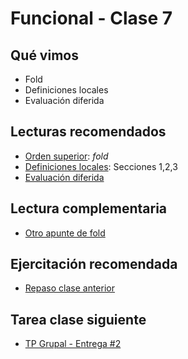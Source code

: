 # Funcional - Clase 7

## Qué vimos

* Fold
* Definiciones locales
* Evaluación diferida

## Lecturas recomendados
* [Orden superior](https://docs.google.com/document/d/1Rzsp5A46R_WdC-NJ6_SKrUrtZ6LmR5A52BazE9XPLIc): _fold_
* [Definiciones locales](https://docs.google.com/document/d/1LKVaZHuJqxf2FcOK17vZjxq0CTT4sohqSsfhWmhQ6ks): Secciones 1,2,3
* [Evaluación diferida](https://docs.google.com/document/d/1JOlRcFZ7Ehm9gx_wH77MkhvObcyKS7Wqo4Sm8joMJBM/edit#heading=h.t4n5o8teoj0i)

## Lectura complementaria
* [Otro apunte de fold](https://docs.google.com/document/d/1jSrU7lVMan4nbHBETGqvO5VpqJI0KXVWtH7fqnVASPU)

## Ejercitación recomendada
* [Repaso clase anterior](https://create.kahoot.it/share/listas/062c6c48-e728-45ac-bd49-28cbf7f5a63e)

## Tarea clase siguiente
* [TP Grupal - Entrega #2](https://docs.google.com/document/d/19B1d4y0fEEB0TaD73_MwRbZFlTE7uOIdw65LQe8sGUc)
